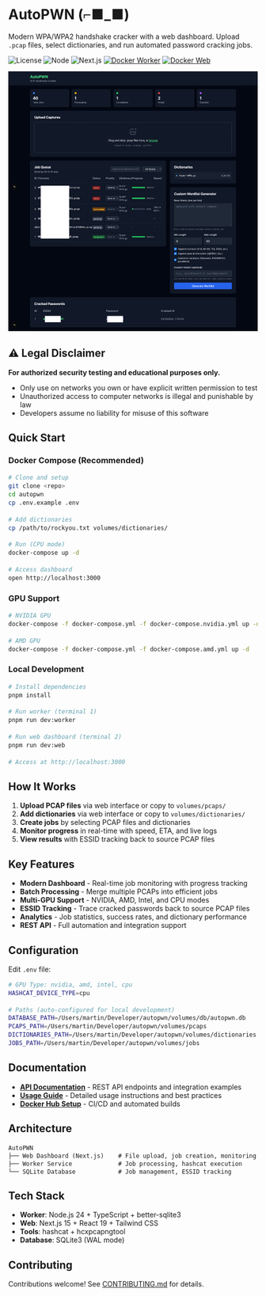 # AutoPWN (⌐■_■)

Modern WPA/WPA2 handshake cracker with a web dashboard. Upload `.pcap` files, select dictionaries, and run automated password cracking jobs.

![License](https://img.shields.io/badge/license-MIT-blue.svg)
![Node](https://img.shields.io/badge/node-24.x-green.svg)
![Next.js](https://img.shields.io/badge/Next.js-15-black.svg)
[![Docker Worker](https://img.shields.io/docker/v/doomedramen/autopwn-worker?label=worker)](https://hub.docker.com/r/doomedramen/autopwn-worker)
[![Docker Web](https://img.shields.io/docker/v/doomedramen/autopwn-web?label=web)](https://hub.docker.com/r/doomedramen/autopwn-web)

![AutoPWN Dashboard](screenshot.png)

## ⚠️ Legal Disclaimer

**For authorized security testing and educational purposes only.**
- Only use on networks you own or have explicit written permission to test
- Unauthorized access to computer networks is illegal and punishable by law
- Developers assume no liability for misuse of this software

## Quick Start

### Docker Compose (Recommended)

```bash
# Clone and setup
git clone <repo>
cd autopwn
cp .env.example .env

# Add dictionaries
cp /path/to/rockyou.txt volumes/dictionaries/

# Run (CPU mode)
docker-compose up -d

# Access dashboard
open http://localhost:3000
```

### GPU Support

```bash
# NVIDIA GPU
docker-compose -f docker-compose.yml -f docker-compose.nvidia.yml up -d

# AMD GPU
docker-compose -f docker-compose.yml -f docker-compose.amd.yml up -d
```

### Local Development

```bash
# Install dependencies
pnpm install

# Run worker (terminal 1)
pnpm run dev:worker

# Run web dashboard (terminal 2)
pnpm run dev:web

# Access at http://localhost:3000
```

## How It Works

1. **Upload PCAP files** via web interface or copy to `volumes/pcaps/`
2. **Add dictionaries** via web interface or copy to `volumes/dictionaries/`
3. **Create jobs** by selecting PCAP files and dictionaries
4. **Monitor progress** in real-time with speed, ETA, and live logs
5. **View results** with ESSID tracking back to source PCAP files

## Key Features

- **Modern Dashboard** - Real-time job monitoring with progress tracking
- **Batch Processing** - Merge multiple PCAPs into efficient jobs
- **Multi-GPU Support** - NVIDIA, AMD, Intel, and CPU modes
- **ESSID Tracking** - Trace cracked passwords back to source PCAP files
- **Analytics** - Job statistics, success rates, and dictionary performance
- **REST API** - Full automation and integration support

## Configuration

Edit `.env` file:

```bash
# GPU Type: nvidia, amd, intel, cpu
HASHCAT_DEVICE_TYPE=cpu

# Paths (auto-configured for local development)
DATABASE_PATH=/Users/martin/Developer/autopwn/volumes/db/autopwn.db
PCAPS_PATH=/Users/martin/Developer/autopwn/volumes/pcaps
DICTIONARIES_PATH=/Users/martin/Developer/autopwn/volumes/dictionaries
JOBS_PATH=/Users/martin/Developer/autopwn/volumes/jobs
```

## Documentation

- **[API Documentation](API.md)** - REST API endpoints and integration examples
- **[Usage Guide](USAGE.md)** - Detailed usage instructions and best practices
- **[Docker Hub Setup](DOCKER_HUB_SETUP.md)** - CI/CD and automated builds

## Architecture

```
AutoPWN
├── Web Dashboard (Next.js)    # File upload, job creation, monitoring
├── Worker Service             # Job processing, hashcat execution
└── SQLite Database            # Job management, ESSID tracking
```

## Tech Stack

- **Worker**: Node.js 24 + TypeScript + better-sqlite3
- **Web**: Next.js 15 + React 19 + Tailwind CSS
- **Tools**: hashcat + hcxpcapngtool
- **Database**: SQLite3 (WAL mode)

## Contributing

Contributions welcome! See [CONTRIBUTING.md](CONTRIBUTING.md) for details.

